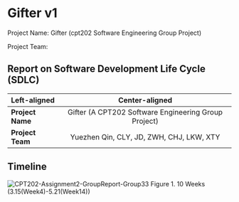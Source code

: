 # Gifter v1
<p> Project Name: Gifter (cpt202 Software Engineering Group Project) </p>
Project Team: 

## Report on Software Development Life Cycle (SDLC)

| Left-aligned | Center-aligned | 
| :---         |     :---:      |       
| **Project Name**   | Gifter (A CPT202 Software Engineering Group Project)    | 
| **Project Team**     | Yuezhen Qin, CLY, JD, ZWH, CHJ, LKW, XTY       | 

 ## Timeline
![CPT202-Assignment2-GroupReport-Group33](https://github.com/YuezhenQin/Gifter/assets/37969376/edf8baee-c16f-40ce-bae1-4e7401d7a960)
Figure 1. 10 Weeks (3.15(Week4)-5.21(Week14))
